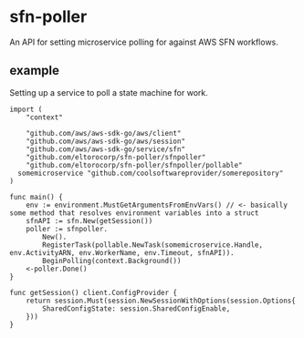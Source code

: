 # sfn-poller
An API for setting microservice polling for against AWS SFN workflows.

## example
Setting up a service to poll a state machine for work.

```
import (
	"context"

	"github.com/aws/aws-sdk-go/aws/client"
	"github.com/aws/aws-sdk-go/aws/session"
	"github.com/aws/aws-sdk-go/service/sfn"
	"github.com/eltorocorp/sfn-poller/sfnpoller"
	"github.com/eltorocorp/sfn-poller/sfnpoller/pollable"
  somemicroservice "github.com/coolsoftwareprovider/somerepository"
)

func main() {
	env := environment.MustGetArgumentsFromEnvVars() // <- basically some method that resolves environment variables into a struct
	sfnAPI := sfn.New(getSession())
	poller := sfnpoller.
		New().
		RegisterTask(pollable.NewTask(somemicroservice.Handle, env.ActivityARN, env.WorkerName, env.Timeout, sfnAPI)).
		BeginPolling(context.Background())
	<-poller.Done()
}

func getSession() client.ConfigProvider {
	return session.Must(session.NewSessionWithOptions(session.Options{
		SharedConfigState: session.SharedConfigEnable,
	}))
}

```
